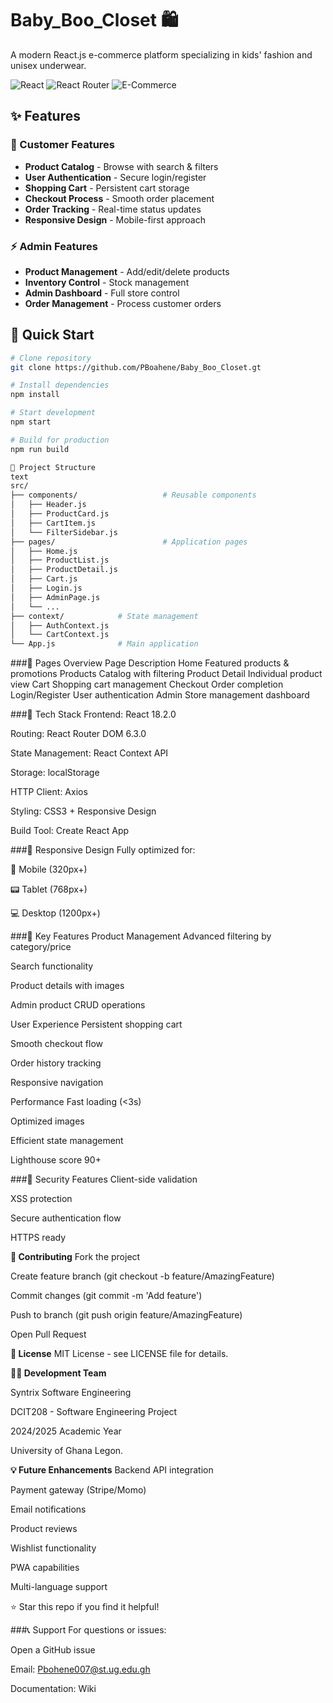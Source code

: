# Baby_Boo_Closet 🛍️

A modern React.js e-commerce platform specializing in kids' fashion and unisex underwear.

![React](https://img.shields.io/badge/React-18.2.0-61DAFB?style=for-the-badge&logo=react)
![React Router](https://img.shields.io/badge/React_Router-6.3.0-CA4245?style=for-the-badge&logo=react-router)
![E-Commerce](https://img.shields.io/badge/E--Commerce-Platform-FF6B6B?style=for-the-badge)

## ✨ Features

### 🎯 Customer Features
- **Product Catalog** - Browse with search & filters
- **User Authentication** - Secure login/register
- **Shopping Cart** - Persistent cart storage
- **Checkout Process** - Smooth order placement
- **Order Tracking** - Real-time status updates
- **Responsive Design** - Mobile-first approach

### ⚡ Admin Features
- **Product Management** - Add/edit/delete products
- **Inventory Control** - Stock management
- **Admin Dashboard** - Full store control
- **Order Management** - Process customer orders

## 🚀 Quick Start

```bash
# Clone repository
git clone https://github.com/PBoahene/Baby_Boo_Closet.gt

# Install dependencies
npm install

# Start development
npm start

# Build for production
npm run build

📁 Project Structure
text
src/
├── components/                   # Reusable components
│   ├── Header.js                
│   ├── ProductCard.js           
│   ├── CartItem.js            
│   └── FilterSidebar.js               
├── pages/                        # Application pages
│   ├── Home.js
│   ├── ProductList.js
│   ├── ProductDetail.js
│   ├── Cart.js
│   ├── Login.js
│   ├── AdminPage.js
│   └── ...
├── context/            # State management
│   ├── AuthContext.js
│   └── CartContext.js
└── App.js              # Main application
```
###🎨 Pages Overview
Page	Description
Home	Featured products & promotions
Products	Catalog with filtering
Product Detail	Individual product view
Cart	Shopping cart management
Checkout	Order completion
Login/Register	User authentication
Admin	Store management dashboard

###🔧 Tech Stack
Frontend: React 18.2.0

Routing: React Router DOM 6.3.0

State Management: React Context API

Storage: localStorage

HTTP Client: Axios

Styling: CSS3 + Responsive Design

Build Tool: Create React App

###📱 Responsive Design
Fully optimized for:

📱 Mobile (320px+)

📟 Tablet (768px+)

💻 Desktop (1200px+)

###🎯 Key Features
Product Management
Advanced filtering by category/price

Search functionality

Product details with images

Admin product CRUD operations

User Experience
Persistent shopping cart

Smooth checkout flow

Order history tracking

Responsive navigation

Performance
Fast loading (<3s)

Optimized images

Efficient state management

Lighthouse score 90+

###🔐 Security Features
Client-side validation

XSS protection

Secure authentication flow

HTTPS ready

**🤝 Contributing**
Fork the project

Create feature branch (git checkout -b feature/AmazingFeature)

Commit changes (git commit -m 'Add feature')

Push to branch (git push origin feature/AmazingFeature)

Open Pull Request

**📝 License**
MIT License - see LICENSE file for details.

**👨‍💻 Development Team**

Syntrix Software Engineering

DCIT208 - Software Engineering Project

2024/2025 Academic Year

University of Ghana Legon.

**💡 Future Enhancements**
Backend API integration

Payment gateway (Stripe/Momo)

Email notifications

Product reviews

Wishlist functionality

PWA capabilities

Multi-language support

⭐ Star this repo if you find it helpful!

###📞 Support
For questions or issues:

Open a GitHub issue

Email: Pbohene007@st.ug.edu.gh

Documentation: Wiki
